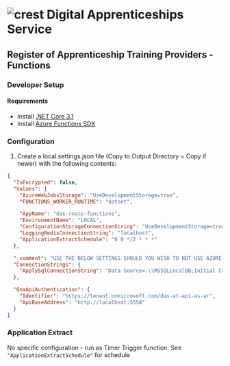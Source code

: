 # ![crest](https://assets.publishing.service.gov.uk/government/assets/crests/org_crest_27px-916806dcf065e7273830577de490d5c7c42f36ddec83e907efe62086785f24fb.png) Digital Apprenticeships Service

##  Register of Apprenticeship Training Providers  - Functions

### Developer Setup

#### Requirements

- Install [.NET Core 3.1](https://www.microsoft.com/net/download)
- Install [Azure Functions SDK](https://docs.microsoft.com/en-us/azure/azure-functions/functions-run-local)

### Configuration

1) Create a local.settings.json file (Copy to Output Directory = Copy if newer) with the following contents:

```json
{
  "IsEncrypted": false,
  "Values": {
    "AzureWebJobsStorage": "UseDevelopmentStorage=true",
    "FUNCTIONS_WORKER_RUNTIME": "dotnet",

    "AppName": "das-roatp-functions",
    "EnvironmentName": "LOCAL",
    "ConfigurationStorageConnectionString": "UseDevelopmentStorage=true",
    "LoggingRedisConnectionString": "localhost",
    "ApplicationExtractSchedule": "0 0 */2 * * *"
  },

  "_comment": "USE THE BELOW SETTINGS SHOULD YOU WISH TO NOT USE AZURE TABLE STORAGE",
  "ConnectionStrings": {
    "ApplySqlConnectionString": "Data Source=.\\MSSQLLocalDB;Initial Catalog=SFA.DAS.ApplyService;Integrated Security=True"
  },

  "QnaApiAuthentication": {
    "Identifier": "https://tenant.onmicrosoft.com/das-at-api-as-ar",
    "ApiBaseAddress": "http://localhost:5554"
  }
}
```

### Application Extract

No specific configuration - run as Timer Trigger function. See `"ApplicationExtractSchedule"` for schedule